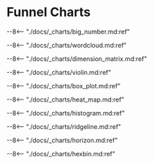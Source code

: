 # Funnel Charts

--8<-- "./docs/_charts/big_number.md:ref"

--8<-- "./docs/_charts/wordcloud.md:ref"

--8<-- "./docs/_charts/dimension_matrix.md:ref"

--8<-- "./docs/_charts/violin.md:ref"

--8<-- "./docs/_charts/box_plot.md:ref"

--8<-- "./docs/_charts/heat_map.md:ref"

--8<-- "./docs/_charts/histogram.md:ref"

--8<-- "./docs/_charts/ridgeline.md:ref"

--8<-- "./docs/_charts/horizon.md:ref"

--8<-- "./docs/_charts/hexbin.md:ref"